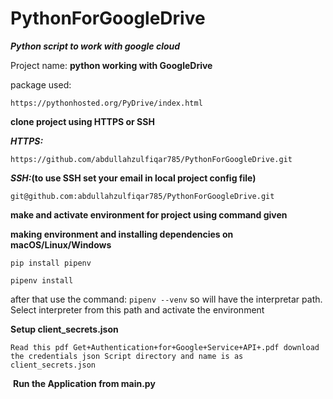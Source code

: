 # PythonForGoogleDrive

**_Python script to work with google cloud_**

Project name: **python working with GoogleDrive**

package used: 
```
https://pythonhosted.org/PyDrive/index.html
```

**clone project using HTTPS or SSH**

**_HTTPS:_**
```
https://github.com/abdullahzulfiqar785/PythonForGoogleDrive.git
```

**_SSH:_(to use SSH set your email in local project config file)**
```
git@github.com:abdullahzulfiqar785/PythonForGoogleDrive.git
```

**make and activate environment for project using command given**

**making environment and installing dependencies on macOS/Linux/Windows**

```
pip install pipenv
```

```
pipenv install
```

after that use the command: `pipenv --venv` so will have the interpretar path.
Select interpreter from this path and activate the environment

**Setup client_secrets.json**

`
Read this pdf Get+Authentication+for+Google+Service+API+.pdf
download the credentials json Script directory and name is as client_secrets.json
`

​
**Run the Application from main.py**
